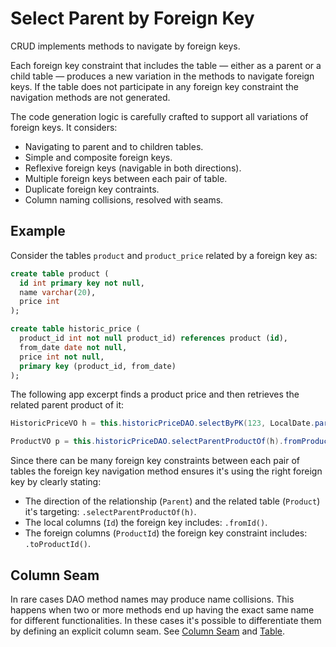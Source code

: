 # Select Parent by Foreign Key

CRUD implements methods to navigate by foreign keys. 

Each foreign key constraint that includes the table &mdash; either as a parent
or a child table &mdash; produces a new variation in the methods to navigate foreign
keys. If the table does not participate in any foreign key constraint the navigation methods
are not generated.

The code generation logic is carefully crafted to support all variations of foreign keys.
It considers:

- Navigating to parent and to children tables.
- Simple and composite foreign keys.
- Reflexive foreign keys (navigable in both directions).
- Multiple foreign keys between each pair of table.
- Duplicate foreign key contraints.
- Column naming collisions, resolved with seams.

## Example

Consider the tables `product` and `product_price` related by a foreign key as:

```sql
create table product (
  id int primary key not null,
  name varchar(20),
  price int
);

create table historic_price (
  product_id int not null product_id) references product (id),
  from_date date not null,
  price int not null,
  primary key (product_id, from_date)
);
```

The following app excerpt finds a product price and then retrieves the related parent product of it:

```java
HistoricPriceVO h = this.historicPriceDAO.selectByPK(123, LocalDate.parse("2022-11-15"));

ProductVO p = this.historicPriceDAO.selectParentProductOf(h).fromProductId().toId();
```

Since there can be many foreign key constraints between each pair of tables the foreign key navigation
method ensures it's using the right foreign key by clearly stating:

- The direction of the relationship (`Parent`) and the related table (`Product`) it's targeting: `.selectParentProductOf(h)`.
- The local columns (`Id`) the foreign key includes: `.fromId()`.
- The foreign columns (`ProductId`) the foreign key constraint includes: `.toProductId()`.


## Column Seam

In rare cases DAO method names may produce name collisions. This happens when two or more methods
end up having the exact same name for different functionalities. In these cases it's possible to
differentiate them by defining an explicit column seam. See [Column Seam](./select-by-unique-index.md#column-seam) and
[Table](../config/tags/table.md).

